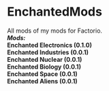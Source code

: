 # EnchantedMods
All mods of my mods for Factorio.  
***Mods:***  
**Enchanted Electronics (0.1.0)**  
**Enchanted Industries  (0.0.1)**  
**Enchanted Nuclear     (0.0.1)**  
**Enchanted Biology     (0.0.1)**  
**Enchanted Space       (0.0.1)**  
**Enchanted Aliens      (0.0.1)**  
